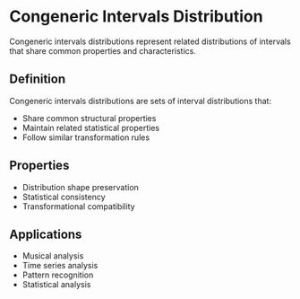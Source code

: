 # Congeneric Intervals Distribution

Congeneric intervals distributions represent related distributions of intervals that share common properties and characteristics.

## Definition

Congeneric intervals distributions are sets of interval distributions that:
- Share common structural properties
- Maintain related statistical properties
- Follow similar transformation rules

## Properties

- Distribution shape preservation
- Statistical consistency
- Transformational compatibility

## Applications

- Musical analysis
- Time series analysis
- Pattern recognition
- Statistical analysis
